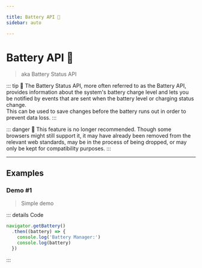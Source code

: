 ```yaml
---

title: Battery API 🔋
sidebar: auto

---
```


# Battery API 🔋
> aka Battery Status API

::: tip 📗
The Battery Status API, more often referred to as the Battery API, provides information about the system's battery charge level and lets you be notified by events that are sent when the battery level or charging status change.  
This can be used to save changes before the battery runs out in order to prevent data loss.
:::

::: danger 🛑
This feature is no longer recommended. Though some browsers might still support it, it may have already been removed from the relevant web standards, may be in the process of being dropped, or may only be kept for compatibility purposes. 
:::

---

## Examples

### Demo #1
> Simple demo

<API-Battery-Example1 />

::: details Code
```js
navigator.getBattery()
  .then((battery) => {
    console.log('Battery Manager:')
    console.log(battery)
  })
```
:::
